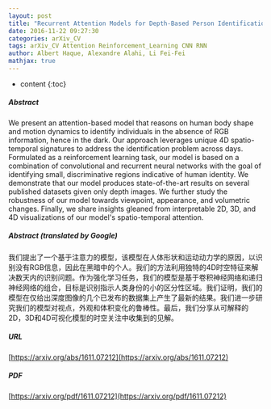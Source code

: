 ```yaml
---
layout: post
title: "Recurrent Attention Models for Depth-Based Person Identification"
date: 2016-11-22 09:27:30
categories: arXiv_CV
tags: arXiv_CV Attention Reinforcement_Learning CNN RNN
author: Albert Haque, Alexandre Alahi, Li Fei-Fei
mathjax: true
---
```


* content
{:toc}

##### Abstract
We present an attention-based model that reasons on human body shape and motion dynamics to identify individuals in the absence of RGB information, hence in the dark. Our approach leverages unique 4D spatio-temporal signatures to address the identification problem across days. Formulated as a reinforcement learning task, our model is based on a combination of convolutional and recurrent neural networks with the goal of identifying small, discriminative regions indicative of human identity. We demonstrate that our model produces state-of-the-art results on several published datasets given only depth images. We further study the robustness of our model towards viewpoint, appearance, and volumetric changes. Finally, we share insights gleaned from interpretable 2D, 3D, and 4D visualizations of our model's spatio-temporal attention.

##### Abstract (translated by Google)
我们提出了一个基于注意力的模型，该模型在人体形状和运动动力学的原因，以识别没有RGB信息，因此在黑暗中的个人。我们的方法利用独特的4D时空特征来解决数天内的识别问题。作为强化学习任务，我们的模型是基于卷积神经网络和递归神经网络的组合，目标是识别指示人类身份的小的区分性区域。我们证明，我们的模型在仅给出深度图像的几个已发布的数据集上产生了最新的结果。我们进一步研究我们的模型对视点，外观和体积变化的鲁棒性。最后，我们分享从可解释的2D，3D和4D可视化模型的时空关注中收集到的见解。

##### URL
[https://arxiv.org/abs/1611.07212](https://arxiv.org/abs/1611.07212)

##### PDF
[https://arxiv.org/pdf/1611.07212](https://arxiv.org/pdf/1611.07212)

